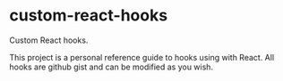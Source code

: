 # custom-react-hooks

Custom React hooks.

This project is a personal reference guide to hooks using with React. All hooks
are github gist and can be modified as you wish.
